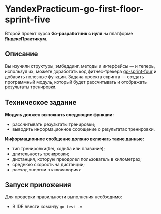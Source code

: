 # YandexPracticum-go-first-floor-sprint-five
Второй проект курса **Go-разработчик с нуля** на платформе **ЯндексПрактикум**.

## Описание
Вы изучили структуры, эмбеддинг, методы и интерфейсы — и теперь, используя их, можете доработать код фитнес-трекера [go-sprint-four](https://github.com/AlexPop69/go-sprint-four) и добавить полезные функции. Задача проекта спринта — создать программный модуль, который будет рассчитывать и отображать результаты тренировки.

## Техническое задание 
**Модуль должен выполнять следующие функции:**
- рассчитывать результаты тренировки;
- выводить информационное сообщение о результатах тренировки.

**Информационное сообщение должно включать такие данные:**
- тип тренировки(бег, ходьба или плавание);
- длительность тренировки;
- дистанция, которую преодолел пользователь в километрах;
- среднюю скорость на дистанции;
- расход энергии в килокалориях.

## Запуск приложения
Для проверки правильности выполнения необходимо:
 - В IDE ввести команду  `go test -v`